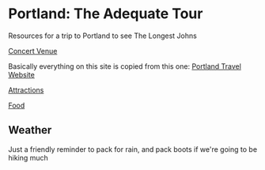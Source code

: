# Portland: The Adequate Tour
Resources for a trip to Portland to see The Longest Johns

[Concert Venue](https://www.google.com/maps/place/Doug+Fir+Lounge/@45.5225554,-122.6580021,19.07z/data=!4m5!3m4!1s0x5495a0a576347c27:0x32ea9f088ca52a1f!8m2!3d45.5226576!4d-122.6569586)

Basically everything on this site is copied from this one:
[Portland Travel Website](https://www.travelportland.com/) 

[Attractions](Attractions.md)

[Food](Food.md)

## Weather
Just a friendly reminder to pack for rain, and pack boots if we're going to be hiking much